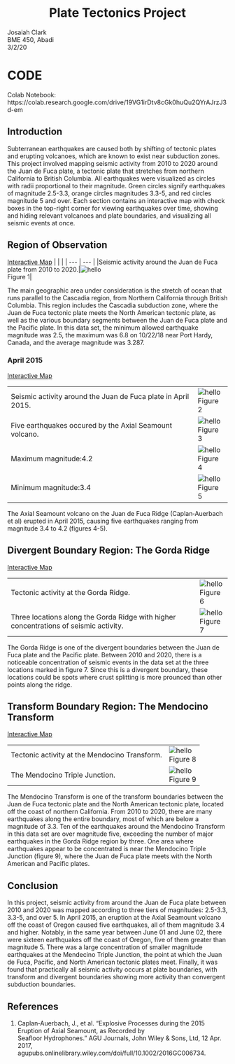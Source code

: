 # <div align=center> Plate Tectonics Project </div>

Josaiah Clark<br>
BME 450, Abadi<br>
3/2/20<br>

<h1>CODE</h1>
Colab Notebook: https://colab.research.google.com/drive/19VG1irDtv8cGk0huQu2QYrAJrzJ3d-em <br>

## Introduction
Subterranean earthquakes are caused both by shifting of tectonic plates and erupting volcanoes, which are known to exist near subduction zones. This project involved mapping seismic activity from 2010 to 2020 around the Juan de Fuca plate, a tectonic plate that stretches from northern California to British Columbia. All earthquakes were visualized as circles with radii proportional to their magnitude. Green circles signify earthquakes of magnitude 2.5-3.3, orange circles magnitudes 3.3-5, and red circles magnitude 5 and over. Each section contains an interactive map with check boxes in the top-right corner for viewing earthquakes over time, showing and hiding relevant volcanoes and plate boundaries, and visualizing all seismic events at once. 

<h2>Region of Observation</h2>

<a href="https://josaiahc.github.io/Project-3-Plate-Tectonics/fullSet.html" target="_blank">Interactive Map</a> 
| | |
| --- | --- |
|Seismic activity around the Juan de Fuca plate from 2010 to 2020.|<img size=70% alt="hello" src=images/juandeFuca.png><br>Figure 1|

<p>
The main geographic area under consideration is the stretch of ocean that runs parallel to the Cascadia region, from Northern California through British Columbia. This region includes the Cascadia subduction zone, where the Juan de Fuca tectonic plate meets the North American tectonic plate, as well as the various boundary segments between the Juan de Fuca plate and the Pacific plate. In this data set, the minimum allowed earthquake magnitude was 2.5, the maximum was 6.8 on 10/22/18 near Port Hardy, Canada, and the average magnitude was 3.287.
</p>

<h3>April 2015</h3>
<a href="https://josaiahc.github.io/Project-3-Plate-Tectonics/april2015.html" target="_blank">Interactive Map</a> 

| | |
| --- | --- |
|Seismic activity around the Juan de Fuca plate in April 2015.|<img size=70% alt="hello" src=images/april2015JuandeFuca.png><br>Figure 2|
|Five earthquakes occured by the Axial Seamount volcano.|<img alt="hello" src=images/april2015.png><br>Figure 3|
|Maximum magnitude:4.2|<img alt="hello" src=images/aprilMax.png><br>Figure 4|
|Minimum magnitude:3.4|<img alt="hello" src=images/aprilMin.png><br>Figure 5| 

<p>
The Axial Seamount volcano on the Juan de Fuca Ridge (Caplan‐Auerbach et al) erupted in April 2015, causing five earthquakes ranging from magnitude 3.4 to 4.2 (figures 4-5).
</p> 

<h2>Divergent Boundary Region: The Gorda Ridge</h2>

<a href="https://josaiahc.github.io/Project-3-Plate-Tectonics/divBound.html" target="_blank">Interactive Map</a> 

| | |
| --- | --- |
|Tectonic activity at the Gorda Ridge.|<img size=70% alt="hello" src=images/divergent1.png><br>Figure 6|
|Three locations along the Gorda Ridge with higher concentrations of seismic activity.|<img alt="hello" src=images/divergentMarkers.png><br>Figure 7|

<p>
The Gorda Ridge is one of the divergent boundaries between the Juan de Fuca plate and the Pacific plate. Between 2010 and 2020, there is a noticeable concentration of seismic events in the data set at the three locations marked in figure 7. Since this is a divergent boundary, these locations could be spots where crust splitting is more prounced than other points along the ridge. 
</p>

<h2>Transform Boundary Region: The Mendocino Transform</h2>

<a href="https://josaiahc.github.io/Project-3-Plate-Tectonics/tranBound.html" target="_blank">Interactive Map</a> 

| | |
| --- | --- |
|Tectonic activity at the Mendocino Transform.|<img alt="hello" src=images/mendocino1.png><br>Figure 8|
|The Mendocino Triple Junction.|<img alt="hello" src=images/mendocinoTriple.png><br>Figure 9|

<p>
The Mendocino Transform is one of the transform boundaries between the Juan de Fuca tectonic plate and the North American tectonic plate, located off the coast of northern California. From 2010 to 2020, there are many earthquakes along the entire boundary, most of which are below a magnitude of 3.3. Ten of the earthquakes around the Mendocino Transform in this data set are over magnitude five, exceeding the number of major earthquakes in the Gorda Ridge region by three. One area where earthquakes appear to be concentrated is near the Mendocino Triple Junction (figure 9), where the Juan de Fuca plate meets with the North American and Pacific plates. 
</p>

<h2>Conclusion</h2>
In this project, seismic activity from around the Juan de Fuca plate between 2010 and 2020 was mapped according to three tiers of magnitudes: 2.5-3.3, 3.3-5, and over 5. In April 2015, an eruption at the Axial Seamount volcano off the coast of Oregon caused five earthquakes, all of them magnitude 3.4 and higher. Notably, in the same year between June 01 and June 02, there were sixteen earthquakes off the coast of Oregon, five of them greater than magnitude 5.  There was a large concentration of smaller magnitude earthquakes at the Mendecino Triple Junction, the point at which the Juan de Fuca, Pacific, and North American tectonic plates meet. Finally, it was found that practically all seismic activity occurs at plate boundaries, with transform and divergent boundaries showing more activity than convergent subduction boundaries.

<h2>References</h2>

1. Caplan‐Auerbach, J., et al. “Explosive Processes during the 2015 Eruption of Axial Seamount, as Recorded by<br>
Seafloor Hydrophones.” AGU Journals, John Wiley & Sons, Ltd, 12 Apr. 2017,<br> agupubs.onlinelibrary.wiley.com/doi/full/10.1002/2016GC006734.
